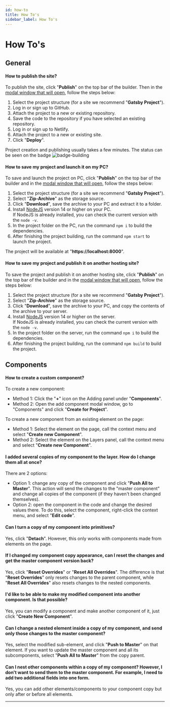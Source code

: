 ```yaml
---
id: how-to
title: How To's
sidebar_label: How To's
---
```


# How To's

## General

#### How to publish the site?

To publish the site, click "**Publish**" on the top bar of the builder. Then in the [modal window that will open](/interface/top-bar/publication/overview), follow the steps below:

1. Select the project structure (for a site we recommend "**Gatsby Project**").
2. Log in or sign up to GitHub.
3. Attach the project to a new or existing repository.
4. Save the code to the repository if you have selected an existing repository.
5. Log in or sign up to Netlify.
6. Attach the project to a new or existing site.
7. Click "**Deploy**".

Project creation and publishing usually takes a few minutes. The status can be seen on the badge ![badge-building](/img/netlify-badge-building.svg)

#### How to save my project and launch it on my PC?

To save and launch the project on PC, click "**Publish**" on the top bar of the builder and in the [modal window that will open](/interface/top-bar/publication/overview), follow the steps below:

1. Select the project structure (for a site we recommend "**Gatsby Project**").
2. Select "**Zip-Archive**" as the storage source.
3. Click "**Download**", save the archive to your PC and extract it to a folder.
4. Install [NodeJS](https://nodejs.org) version 14 or higher on your PC.<br/> If NodeJS is already installed, you can check the current version with the `node -v`.
5. In the project folder on the PC, run the command `npm i` to build the dependencies.
6. After finishing the project building, run the command `npm start` to launch the project.

The project will be available at "**https://localhost:8000**".

#### How to save my project and publish it on another hosting site?

To save the project and publish it on another hosting site, click "**Publish**" on the top bar of the builder and in the [modal window that will open](/interface/top-bar/publication/overview), follow the steps below:

1. Select the project structure (for a site we recommend "**Gatsby Project**").
2. Select "**Zip-Archive**" as the storage source.
3. Click "**Download**", save the archive to your PC, and copy the contents of the archive to your server.
4. Install [NodeJS](https://nodejs.org) version 14 or higher on the server.<br/> If NodeJS is already installed, you can check the current version with the `node -v`.
5. In the project folder on the server, run the command `npm i` to build the dependencies.
6. After finishing the project building, run the command `npm build` to build the project.

## Components

#### How to create a custom component?

To create a new component:

-   Method 1: Click the "**+**" icon on the Adding panel under "**Components**".
-   Method 2: Open the add component modal window, go to "Components" and click "**Create for Project**".

To create a new component from an existing element on the page:

-   Method 1: Select the element on the page, call the context menu and select "**Create new Component**".
-   Method 2: Select the element on the Layers panel, call the context menu and select "**Create new Component**".

#### I added several copies of my component to the layer. How do I change them all at once?

There are 2 options:

-   Option 1: change any copy of the component and click "**Push All to Master**". This action will send the changes to the "master component" and change all copies of the component (if they haven't been changed themselves).
-   Option 2: open the component in the code and change the desired values there. To do this, select the component, right-click the context menu, and select "**Edit code**".

#### Can I turn a copy of my component into primitives?

Yes, click "**Detach**". However, this only works with components made from elements on the page.

#### If I changed my component copy appearance, can I reset the changes and get the master component version back?

Yes, click "**Reset Overrides**" or "**Reset All Overrides**". The difference is that "**Reset Overrides**" only resets changes to the parent component, while "**Reset All Overrides**" also resets changes to the nested components.

#### I'd like to be able to make my modified component into another component. Is that possible?

Yes, you can modify a component and make another component of it, just click "**Create New Component**".

#### Can I change a nested element inside a copy of my component, and send only those changes to the master component?

Yes, select the modified sub-element, and click "**Push to Master**" on that element. If you want to update the master component and all its subcomponents, select "**Push All to Master**" from the copy parent.

#### Can I nest other components within a copy of my component? However, I don't want to send them to the master component. For example, I need to add two additional fields into one form.

Yes, you can add other elements/components to your component copy but only after or before all elements.

---
